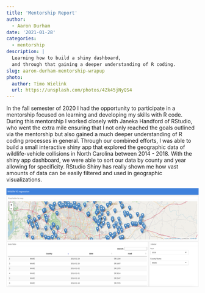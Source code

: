 ```yaml
---
title: 'Mentorship Report'
author:
  - Aaron Durham
date: '2021-01-28'
categories:
  - mentorship
description: |
  Learning how to build a shiny dashboard,
  and through that gaining a deeper understanding of R coding.
slug: aaron-durham-mentorship-wrapup
photo:
  author: Timo Wielink
  url: https://unsplash.com/photos/4Zk45jNyQS4
---
```


In the fall semester of 2020 I had the opportunity to participate in a mentorship focused on learning and developing my skills with R code.
During this mentorship I worked closely with Janeka Handford of RStudio, who went the extra mile ensuring that I not only reached the goals outlined via the mentorship but also gained a much deeper understanding of R coding processes in general.
Through our combined efforts, I was able to build a small interactive shiny app that explored the geographic data of wildlife-vehicle collisions in North Carolina between 2014 - 2018.
With the shiny app dashboard, we were able to sort our data by county and year allowing for specificity.
RStudio Shiny has really shown me how vast amounts of data can be easily filtered and used in geographic visualizations.

![](screenshot.png)
